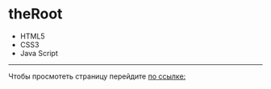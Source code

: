 # theRoot
- HTML5
- CSS3
- Java Script
____
Чтобы просмотеть страницу перейдите [по ссылке:](arinatrepacheva.github.io/theRoot/)

